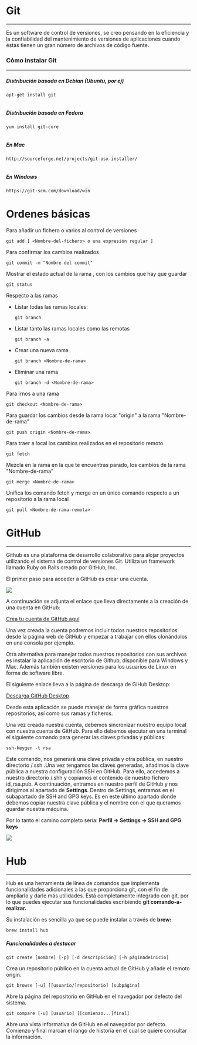 # Git

---

Es un software de control de versiones, se creo pensando en la eficiencia y la confiabilidad del mantenimiento de versiones de aplicaciones cuando éstas tienen un gran número de archivos de código fuente.

### Cómo instalar Git

---

##### Distribución basada en Debian \(Ubuntu, por ej\)

```
apt-get install git
```

###### 

##### Distribución basada en Fedora

```
yum install git-core
```

###### 

##### En Mac

```
http://sourceforge.net/projects/git-osx-installer/
```

###### 

##### En Windows

```
https://git-scm.com/download/win
```

# Ordenes básicas

Para añadir un fichero o varios al control de versiones

```
git add [ <Nombre-del-fichero> o una expresión regular ] 
```

Para confirmar los cambios realizados

```
git commit -m "Nombre del commit"
```

Mostrar el estado actual de la rama , con los cambios que hay que guardar

```
git status
```

Respecto a las ramas

* Listar todas las ramas locales:

  `git branch`

* Listar tanto las ramas locales como las remotas

  `git branch -a`

* Crear una nueva rama

  `git branch <Nombre-de-rama>`

* Eliminar una rama

  `git branch -d <Nombre-de-rama>`

Para irnos a una rama

```
git checkout <Nombre-de-rama>
```

Para guardar los cambios desde la rama locar "origin" a la rama "Nombre-de-rama"

```
git push origin <Nombre-de-rama>
```

Para traer a local los cambios realizados en el repositorio remoto

```
git fetch
```

Mezcla en la rama en la que te encuentras parado, los cambios de la rama "Nombre-de-rama"

```
git merge <Nombre-de-rama>
```

Unifica los comando fetch y merge en un único comando respecto a un repositorio a la rama local

```
git pull <Nombre-de-rama-remota>
```

# GitHub

---

Github es una plataforma de desarrollo colaborativo para alojar proyectos utilizando el sistema de control de versiones Git. Utiliza un framework llamado Ruby on Rails creado por GitHub, Inc.

El primer paso para acceder a GitHub es crear una cuenta.

![](/assets/githubjoin.png)

A continuación se adjunta el enlace que  lleva directamente a la creación de una cuenta en GitHub:

[Crea tu cuenta de GitHub aquí](https://github.com/join?source=header-home)

Una vez creada la cuenta podremos incluir todos nuestros repositorios desde la página web de GitHub y empezar a trabajar con ellos clonándolos en una consola por ejemplo.

Otra alternativa para manejar todos nuestros repositorios con sus archivos es instalar la aplicación de escritorio de Github, disponible para Windows y Mac. Además también existen versiones para los usuarios de Linux en forma de software libre.

El siguiente enlace lleva a la página de descarga de GiHub Desktop:

[Descarga GitHub Desktop](https://desktop.github.com/)

Desde esta aplicación se puede manejar de forma gráfica nuestros repositorios, así como sus ramas y ficheros.

Una vez creada nuestra cuenta, debemos sincronizar nuestro equipo local con nuestra cuenta de GitHub. Para ello debemos ejecutar en una terminal el siguiente comando para generar las claves privadas y públicas:

`ssh-keygen -t rsa`

Este comando, nos generará una clave privada y otra pública, en nuestro directorio /.ssh .Una vez tengamos las claves generadas, añadimos la clave pública a nuestra configuración SSH en GitHub. Para ello, accedemos a nuestro directorio /.shh y copiamos el contenido de nuestro fichero id\_rsa.pub. A continuación, entramos en nuestro perfil de GitHub y nos dirigimos al apartado de **Settings**. Dentro de Settings, entramos en el subapartado de SSH and GPG keys. Es en este último apartado donde debemos copiar nuestra clave pública y el nombre con el que queramos guardar nuestra máquina.

Por lo tanto el camino completo sería: **Perfil -&gt; Settings -&gt; SSH and GPG keys**

![](/assets/keygen.png)

# Hub

---

Hub es una herramienta de línea de comandos que implementa funcionalidades adicionales a las que proporciona git, con el fin de ampliarlo y darle más utilidades. Está completamente integrado con git, por lo que puedes ejecutar sus funcionalidades escribiendo **git comando-a-realizar.**

Su instalación es sencilla ya que se puede instalar a través de **brew:**

```
brew install hub
```

##### **Funcionalidades a destacar**

```
git create [nombre] [-p] [-d descripición] [-h páginadeinicio]
```

Crea un repositorio público en la cuenta actual de GitHub y añade el remoto origin.

```
git browse [-u] [[usuario/]repositorio] [subpágina]
```

Abre la página del repositorio en GitHub en el navegador por defecto del sistema.

```
git compare [-u] [usuario] [[comienzo...]final]
```

Abre una vista informativa de GitHub en el navegador por defecto. Comienzo y final marcan el rango de historia en el cual se quiere consultar la información.

